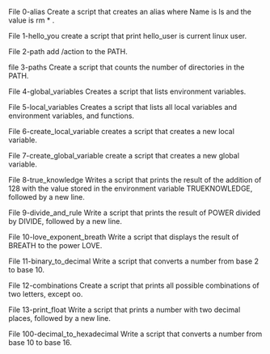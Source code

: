 File 0-alias Create a script that creates an alias  where Name is ls and the value is rm * .

File 1-hello_you create a script that print hello_user is current linux user.

File 2-path add /action to the PATH.

file 3-paths Create a script that counts the number of directories in the PATH.

File 4-global_variables Creates a script that lists environment variables.

File 5-local_variables Creates a script that lists all local variables and environment variables, and functions.

File 6-create_local_variable creates a script that creates a new local variable.

File 7-create_global_variable create a script that creates a new global variable.

File 8-true_knowledge Writes a script that prints the result of the addition of 128 with the value stored in the environment variable TRUEKNOWLEDGE, followed by a new line.

File 9-divide_and_rule Write a script that prints the result of POWER divided by DIVIDE, followed by a new line.

File 10-love_exponent_breath Write a script that displays the result of BREATH to the power LOVE.

File 11-binary_to_decimal Write a script that converts a number from base 2 to base 10.

File 12-combinations Create a script that prints all possible combinations of two letters, except oo.

File 13-print_float Write a script that prints a number with two decimal places, followed by a new line.

File 100-decimal_to_hexadecimal Write a script that converts a number from base 10 to base 16.